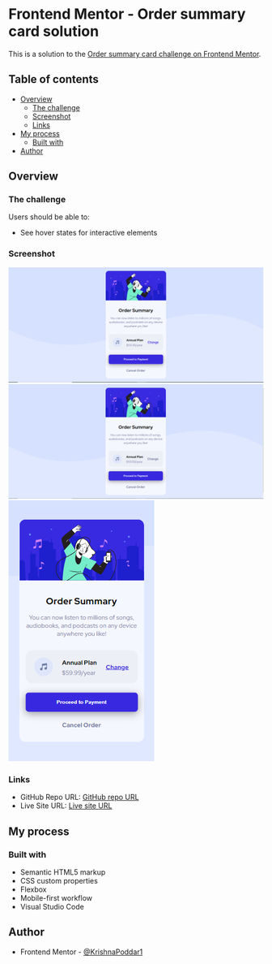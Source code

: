 # Frontend Mentor - Order summary card solution

This is a solution to the [Order summary card challenge on Frontend Mentor](https://www.frontendmentor.io/challenges/order-summary-component-QlPmajDUj).

## Table of contents

- [Overview](#overview)
  - [The challenge](#the-challenge)
  - [Screenshot](#screenshot)
  - [Links](#links)
- [My process](#my-process)
  - [Built with](#built-with)
- [Author](#author)

## Overview

### The challenge

Users should be able to:

- See hover states for interactive elements

### Screenshot

![Desktop view](output/DesktopView.PNG)
![Active view](output/ActiveMode.PNG)
![Mobile view](output/mobileview.PNG)

### Links

- GitHub Repo URL: [GitHub repo URL](https://github.com/KrishnaPoddar1/OrderSummary.git)
- Live Site URL: [Live site URL](https://krishnapoddar1.github.io/OrderSummary/
)

## My process

### Built with

- Semantic HTML5 markup
- CSS custom properties
- Flexbox
- Mobile-first workflow
- Visual Studio Code

## Author

- Frontend Mentor - [@KrishnaPoddar1](https://www.frontendmentor.io/profile/KrishnaPoddar1)
